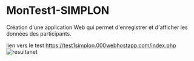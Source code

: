 # MonTest1-SIMPLON
Création d'une application Web qui permet d'enregistrer et d'afficher les données des participants.

lien vers le test https://test1simplon.000webhostapp.com/index.php
![resultanet](https://user-images.githubusercontent.com/123259781/213927686-b819dbf7-3c27-4da5-82b7-9600a44bd3bc.jpg)
